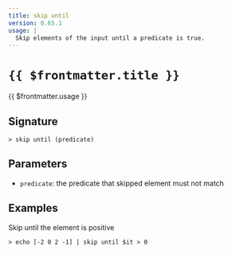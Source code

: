 ```yaml
---
title: skip until
version: 0.65.1
usage: |
  Skip elements of the input until a predicate is true.
---
```


# <code>{{ $frontmatter.title }}</code>

<div style='white-space: pre-wrap;'>{{ $frontmatter.usage }}</div>

## Signature

```> skip until (predicate)```

## Parameters

 -  `predicate`: the predicate that skipped element must not match

## Examples

Skip until the element is positive
```shell
> echo [-2 0 2 -1] | skip until $it > 0
```
